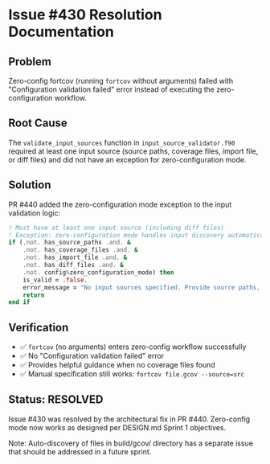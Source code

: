 # Issue #430 Resolution Documentation

## Problem
Zero-config fortcov (running `fortcov` without arguments) failed with "Configuration validation failed" error instead of executing the zero-configuration workflow.

## Root Cause  
The `validate_input_sources` function in `input_source_validator.f90` required at least one input source (source paths, coverage files, import file, or diff files) and did not have an exception for zero-configuration mode.

## Solution
PR #440 added the zero-configuration mode exception to the input validation logic:

```fortran
! Must have at least one input source (including diff files)
! Exception: zero-configuration mode handles input discovery automatically
if (.not. has_source_paths .and. &
    .not. has_coverage_files .and. &
    .not. has_import_file .and. &
    .not. has_diff_files .and. &
    .not. config%zero_configuration_mode) then
    is_valid = .false.
    error_message = "No input sources specified. Provide source paths, coverage files, import file, or diff files"
    return
end if
```

## Verification
- ✅ `fortcov` (no arguments) enters zero-config workflow successfully
- ✅ No "Configuration validation failed" error
- ✅ Provides helpful guidance when no coverage files found
- ✅ Manual specification still works: `fortcov file.gcov --source=src`

## Status: RESOLVED
Issue #430 was resolved by the architectural fix in PR #440. Zero-config mode now works as designed per DESIGN.md Sprint 1 objectives.

Note: Auto-discovery of files in build/gcov/ directory has a separate issue that should be addressed in a future sprint.